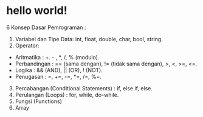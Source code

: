 # hello world!
6 Konsep Dasar Pemrograman :
1. Variabel dan Tipe Data: int, float, double, char, bool, string.
2. Operator:
- Aritmatika : +. - , *, /, % (modulo).
- Perbandingan : == (sama dengan), != (tidak sama dengan), >, <, >=, <=.
- Logika : && (AND), || (OR), ! (NOT).
- Penugasan : =, +=, -=, *=, /=, %=.
3. Percabangan (Conditional Statements) : if, else if, else.
4. Perulangan (Loops) : for, while, do-while.
5. Fungsi (Functions)
6. Array